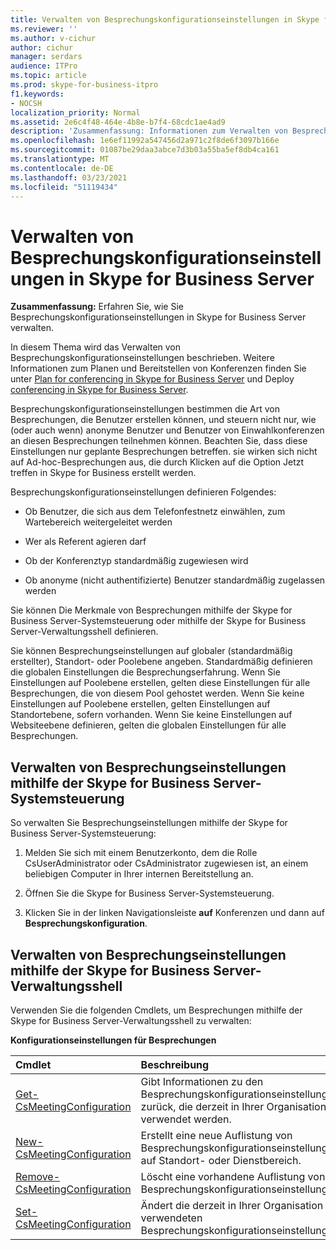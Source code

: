 ```yaml
---
title: Verwalten von Besprechungskonfigurationseinstellungen in Skype for Business Server
ms.reviewer: ''
ms.author: v-cichur
author: cichur
manager: serdars
audience: ITPro
ms.topic: article
ms.prod: skype-for-business-itpro
f1.keywords:
- NOCSH
localization_priority: Normal
ms.assetid: 2e6c4f48-464e-4b8e-b7f4-68cdc1ae4ad9
description: 'Zusammenfassung: Informationen zum Verwalten von Besprechungskonfigurationseinstellungen in Skype for Business Server.'
ms.openlocfilehash: 1e6ef11992a547456d2a971c2f8de6f3097b166e
ms.sourcegitcommit: 01087be29daa3abce7d3b03a55ba5ef8db4ca161
ms.translationtype: MT
ms.contentlocale: de-DE
ms.lasthandoff: 03/23/2021
ms.locfileid: "51119434"
---
```

# <a name="manage-meeting-configuration-settings-in-skype-for-business-server"></a>Verwalten von Besprechungskonfigurationseinstellungen in Skype for Business Server
 
**Zusammenfassung:** Erfahren Sie, wie Sie Besprechungskonfigurationseinstellungen in Skype for Business Server verwalten.
  
In diesem Thema wird das Verwalten von Besprechungskonfigurationseinstellungen beschrieben. Weitere Informationen zum Planen und Bereitstellen von Konferenzen finden Sie unter [Plan for conferencing in Skype for Business Server](../../plan-your-deployment/conferencing/conferencing.md) und Deploy [conferencing in Skype for Business Server](../../deploy/deploy-conferencing/deploy-conferencing.md).
  
Besprechungskonfigurationseinstellungen bestimmen die Art von Besprechungen, die Benutzer erstellen können, und steuern nicht nur, wie (oder auch wenn) anonyme Benutzer und Benutzer von Einwahlkonferenzen an diesen Besprechungen teilnehmen können. Beachten Sie, dass diese Einstellungen nur geplante Besprechungen betreffen. sie wirken sich nicht auf Ad-hoc-Besprechungen aus, die durch Klicken auf die Option Jetzt treffen in Skype for Business erstellt werden.
  
Besprechungskonfigurationseinstellungen definieren Folgendes:
  
- Ob Benutzer, die sich aus dem Telefonfestnetz einwählen, zum Wartebereich weitergeleitet werden
    
- Wer als Referent agieren darf
    
- Ob der Konferenztyp standardmäßig zugewiesen wird
    
- Ob anonyme (nicht authentifizierte) Benutzer standardmäßig zugelassen werden
    
Sie können Die Merkmale von Besprechungen mithilfe der Skype for Business Server-Systemsteuerung oder mithilfe der Skype for Business Server-Verwaltungsshell definieren. 
  
Sie können Besprechungseinstellungen auf globaler (standardmäßig erstellter), Standort- oder Poolebene angeben. Standardmäßig definieren die globalen Einstellungen die Besprechungserfahrung. Wenn Sie Einstellungen auf Poolebene erstellen, gelten diese Einstellungen für alle Besprechungen, die von diesem Pool gehostet werden. Wenn Sie keine Einstellungen auf Poolebene erstellen, gelten Einstellungen auf Standortebene, sofern vorhanden. Wenn Sie keine Einstellungen auf Websiteebene definieren, gelten die globalen Einstellungen für alle Besprechungen.
  
## <a name="manage-meeting-settings-by-using-skype-for-business-server-control-panel"></a>Verwalten von Besprechungseinstellungen mithilfe der Skype for Business Server-Systemsteuerung

So verwalten Sie Besprechungseinstellungen mithilfe der Skype for Business Server-Systemsteuerung:
  
1. Melden Sie sich mit einem Benutzerkonto, dem die Rolle CsUserAdministrator oder CsAdministrator zugewiesen ist, an einem beliebigen Computer in Ihrer internen Bereitstellung an.
    
2.  Öffnen Sie die Skype for Business Server-Systemsteuerung.
    
3. Klicken Sie in der linken Navigationsleiste **auf** Konferenzen und dann auf **Besprechungskonfiguration**.
    
## <a name="manage-meeting-settings-by-using-skype-for-business-server-management-shell"></a>Verwalten von Besprechungseinstellungen mithilfe der Skype for Business Server-Verwaltungsshell

Verwenden Sie die folgenden Cmdlets, um Besprechungen mithilfe der Skype for Business Server-Verwaltungsshell zu verwalten:
  
**Konfigurationseinstellungen für Besprechungen**

|**Cmdlet**|**Beschreibung**|
|:-----|:-----|
|[Get-CsMeetingConfiguration](/powershell/module/skype/get-csmeetingconfiguration?view=skype-ps) <br/> |Gibt Informationen zu den Besprechungskonfigurationseinstellungen zurück, die derzeit in Ihrer Organisation verwendet werden.  <br/> |
|[New-CsMeetingConfiguration](/powershell/module/skype/new-csmeetingconfiguration?view=skype-ps) <br/> |Erstellt eine neue Auflistung von Besprechungskonfigurationseinstellungen auf Standort- oder Dienstbereich.  <br/> |
|[Remove-CsMeetingConfiguration](/powershell/module/skype/remove-csmeetingconfiguration?view=skype-ps) <br/> |Löscht eine vorhandene Auflistung von Besprechungskonfigurationseinstellungen.  <br/> |
|[Set-CsMeetingConfiguration](/powershell/module/skype/set-csmeetingconfiguration?view=skype-ps) <br/> |Ändert die derzeit in Ihrer Organisation verwendeten Besprechungskonfigurationseinstellungen.  <br/> |
